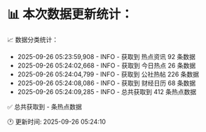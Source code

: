 📊 本次数据更新统计：
==========================

📈 数据分类统计：
- 2025-09-26 05:23:59,908 - INFO - 获取到 热点资讯 92 条数据
- 2025-09-26 05:24:02,668 - INFO - 获取到 今日热点 26 条数据
- 2025-09-26 05:24:04,799 - INFO - 获取到 公社热帖 226 条数据
- 2025-09-26 05:24:08,086 - INFO - 获取到 财经日历 68 条数据
- 2025-09-26 05:24:09,285 - INFO - 总共获取到 412 条热点数据

✅ 总共获取到 - 条热点数据

🕐 更新时间: 2025-09-26 05:24:10
